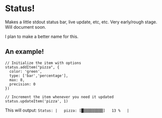 Status!
=======

Makes a little stdout status bar, live update, etc, etc.
Very early/rough stage. Will document soon.

I plan to make a better name for this.


## An example!

	// Initialize the item with options
	status.addItem("pizza", {
	  color: 'green',
	  type: ['bar','percentage'],
	  max: 8,
	  precision: 0
	})
	
	// Increment the item whenever you need it updated
	status.updateItem('pizza', 1)
	
This will output: `Status: |   pizza: [█▒▒▒▒▒▒▒▒▒]   13 %   |`